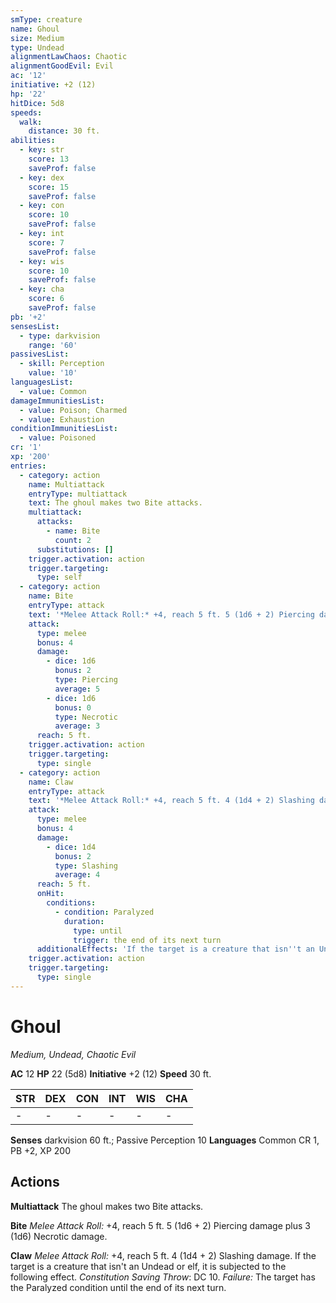 ```yaml
---
smType: creature
name: Ghoul
size: Medium
type: Undead
alignmentLawChaos: Chaotic
alignmentGoodEvil: Evil
ac: '12'
initiative: +2 (12)
hp: '22'
hitDice: 5d8
speeds:
  walk:
    distance: 30 ft.
abilities:
  - key: str
    score: 13
    saveProf: false
  - key: dex
    score: 15
    saveProf: false
  - key: con
    score: 10
    saveProf: false
  - key: int
    score: 7
    saveProf: false
  - key: wis
    score: 10
    saveProf: false
  - key: cha
    score: 6
    saveProf: false
pb: '+2'
sensesList:
  - type: darkvision
    range: '60'
passivesList:
  - skill: Perception
    value: '10'
languagesList:
  - value: Common
damageImmunitiesList:
  - value: Poison; Charmed
  - value: Exhaustion
conditionImmunitiesList:
  - value: Poisoned
cr: '1'
xp: '200'
entries:
  - category: action
    name: Multiattack
    entryType: multiattack
    text: The ghoul makes two Bite attacks.
    multiattack:
      attacks:
        - name: Bite
          count: 2
      substitutions: []
    trigger.activation: action
    trigger.targeting:
      type: self
  - category: action
    name: Bite
    entryType: attack
    text: '*Melee Attack Roll:* +4, reach 5 ft. 5 (1d6 + 2) Piercing damage plus 3 (1d6) Necrotic damage.'
    attack:
      type: melee
      bonus: 4
      damage:
        - dice: 1d6
          bonus: 2
          type: Piercing
          average: 5
        - dice: 1d6
          bonus: 0
          type: Necrotic
          average: 3
      reach: 5 ft.
    trigger.activation: action
    trigger.targeting:
      type: single
  - category: action
    name: Claw
    entryType: attack
    text: '*Melee Attack Roll:* +4, reach 5 ft. 4 (1d4 + 2) Slashing damage. If the target is a creature that isn''t an Undead or elf, it is subjected to the following effect. *Constitution Saving Throw*: DC 10. *Failure:*  The target has the Paralyzed condition until the end of its next turn.'
    attack:
      type: melee
      bonus: 4
      damage:
        - dice: 1d4
          bonus: 2
          type: Slashing
          average: 4
      reach: 5 ft.
      onHit:
        conditions:
          - condition: Paralyzed
            duration:
              type: until
              trigger: the end of its next turn
      additionalEffects: 'If the target is a creature that isn''t an Undead or elf, it is subjected to the following effect. *Constitution Saving Throw*: DC 10. *Failure:*  The target has the Paralyzed condition until the end of its next turn.'
    trigger.activation: action
    trigger.targeting:
      type: single
---
```


# Ghoul
*Medium, Undead, Chaotic Evil*

**AC** 12
**HP** 22 (5d8)
**Initiative** +2 (12)
**Speed** 30 ft.

| STR | DEX | CON | INT | WIS | CHA |
| --- | --- | --- | --- | --- | --- |
| - | - | - | - | - | - |

**Senses** darkvision 60 ft.; Passive Perception 10
**Languages** Common
CR 1, PB +2, XP 200

## Actions

**Multiattack**
The ghoul makes two Bite attacks.

**Bite**
*Melee Attack Roll:* +4, reach 5 ft. 5 (1d6 + 2) Piercing damage plus 3 (1d6) Necrotic damage.

**Claw**
*Melee Attack Roll:* +4, reach 5 ft. 4 (1d4 + 2) Slashing damage. If the target is a creature that isn't an Undead or elf, it is subjected to the following effect. *Constitution Saving Throw*: DC 10. *Failure:*  The target has the Paralyzed condition until the end of its next turn.
